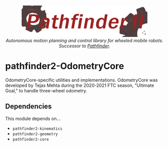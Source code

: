 <p align="center">
<img src="../media/pathfinder2-logo.png" alt="Pathfinder2">
<br>
<i>Autonomous motion planning and control library for wheeled mobile robots.</i>
<br>
<i>Successor to <a href="https://github.com/Wobblyyyy/Pathfinder">Pathfinder</a>.</i>
</p>

# pathfinder2-OdometryCore
OdometryCore-specific utilities and implementations. OdometryCore was developed
by Tejas Mehta during the 2020-2021 FTC season, "Ultimate Goal," to handle
three-wheel odometry.

## Dependencies
This module depends on...

- `pathfinder2-kinematics`
- `pathfinder2-geometry`
- `pathfinder2-core`

